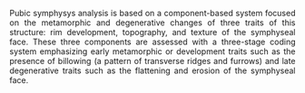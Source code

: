 <style> p {text-align: justify} </style>
Pubic symphysys analysis is based on a component-based system focused on the metamorphic and degenerative changes of three traits of this structure: rim development, topography, and texture of the symphyseal face. These three components are assessed with a three-stage coding system emphasizing early metamorphic or development traits such as the presence of billowing (a pattern of transverse ridges and furrows) and late degenerative traits such as the flattening and erosion of the symphyseal face. 
